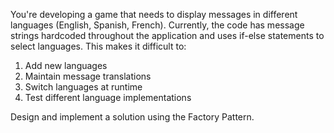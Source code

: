You're developing a game that needs to display messages in different languages (English, Spanish, French). 
Currently, the code has message strings hardcoded throughout the application and uses if-else statements 
to select languages. This makes it difficult to:
1. Add new languages
2. Maintain message translations
3. Switch languages at runtime
4. Test different language implementations

Design and implement a solution using the Factory Pattern.